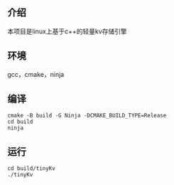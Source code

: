## 介绍

本项目是linux上基于c++的轻量kv存储引擎

## 环境

gcc，cmake，ninja

## 编译

```shell 
cmake -B build -G Ninja -DCMAKE_BUILD_TYPE=Release
cd build
ninja
```

## 运行

```shell
cd build/tinyKv
./tinyKv
```
